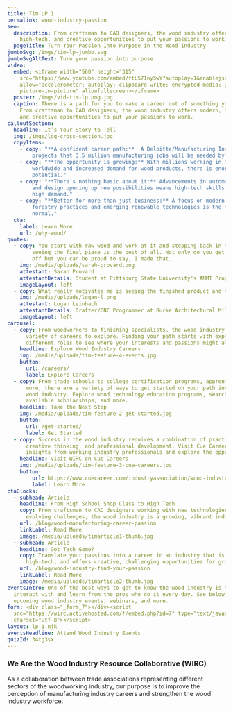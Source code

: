 ```yaml
---
title: Tim LP 1
permalink: wood-industry-passion
seo:
  description: From craftsman to CAD designers, the wood industry offers modern,
    high-tech, and creative opportunities to put your passions to work.
  pageTitle: Turn Your Passion Into Purpose in the Wood Industry
jumboSvg: /imgs/tim-lp-jumbo.svg
jumboSvgAltText: Turn your passion into purpose
video:
  embed: <iframe width="560" height="315"
    src="https://www.youtube.com/embed/ftLS7Iny5wY?autoplay=1&enablejsapi=1" frameborder="0"
    allow="accelerometer; autoplay; clipboard-write; encrypted-media; gyroscope;
    picture-in-picture" allowfullscreen></iframe>
  poster: /imgs/vid-tim-lp.png.jpg
  caption: There is a path for you to make a career out of something you love.
    From craftsman to CAD designers, the wood industry offers modern, high-tech,
    and creative opportunities to put your passions to work.
calloutSection:
  headline: It’s Your Story to Tell
  img: /imgs/log-cross-section.jpg
  copyItems:
    - copy: "**A confident career path:**  A Deloitte/Manufacturing Institute study
        projects that 3.5 million manufacturing jobs will be needed by 2025."
    - copy: "**The opportunity is growing:** With millions working in the industry
        worldwide and increased demand for wood products, there is enormous
        potential."
    - copy: "**There’s nothing basic about it:** Advancements in automation, robotics,
        and design opening up new possibilities means high-tech skills are in
        high demand."
    - copy: "**Better for more than just business:** A focus on modern, sustainable
        forestry practices and emerging renewable technologies is the new
        normal."
  cta:
    label: Learn More
    url: /why-wood/
quotes:
  - copy: You start with raw wood and work at it and stepping back in the end and
        seeing the final piece is the best of all. Not only do you get to show it
        off but you can be proud to say, I made that.
    img: /media/uploads/sarah-provard.png
    attestant: Sarah Provard
    attestantDetails: Student at Pittsburg State University's AMMT Program
    imageLayout: left
  - copy: What really motivates me is seeing the finished product and the joy on a customer’s face when they see it. Being a part of the process from the designing to the building to the installing of the finished product is such a good feeling.
    img: /media/uploads/logan-l.png
    attestant: Logan Leinbach
    attestantDetails: Drafter/CNC Programmer at Burke Architectural Millwork
    imageLayout: left
carousel:
  - copy: From woodworkers to finishing specialists, the wood industry offers a wide
      variety of careers to explore. Finding your path starts with exploring
      different roles to see where your interests and passions might align.
    headline: Explore Wood Industry Careers
    img: /media/uploads/tim-feature-4-events.jpg
    button:
      url: /careers/
      label: Explore Careers
  - copy: From trade schools to college certification programs, apprenticeships and
      more, there are a variety of ways to get started on your path into the
      wood industry. Explore wood technology education programs, search
      available scholarships, and more.
    headline: Take the Next Step
    img: /media/uploads/tim-feature-2-get-started.jpg
    button:
      url: /get-started/
      label: Get Started
  - copy: Success in the wood industry requires a combination of practical skill,
      creative thinking, and professional development. Visit Cue Careers to get
      insights from working industry professionals and explore the opportunity.
    headline: Visit WIRC on Cue Careers
    img: /media/uploads/tim-feature-3-cue-careers.jpg
    button:
        url: https://www.cuecareer.com/industryassociation/wood-industry/
        label: Learn More
ctaBlocks:
  - subhead: Article
    headline: From High School Shop Class to High Tech
    copy: From craftsman to CAD designers working with new technologies to solve
      evolving challenges, the wood industry is a growing, vibrant industry.
    url: /blog/wood-manufacturing-career-passion
    linkLabel: Read More
    image: /media/uploads/timarticle1-thumb.jpg
  - subhead: Article
    headline: Got Tech Game?
    copy: Translate your passions into a career in an industry that is modern,
      high-tech, and offers creative, challenging opportunities for growth.
    url: /blog/wood-industry-find-your-passion
    linkLabel: Read More
    image: /media/uploads/timarticle2-thumb.jpg
eventsIntro: One of the best ways to get to know the wood industry is to
  interact with and learn from the pros who do it every day. See below for
  upcoming wood industry events, webinars, and more.
form: <div class="_form_7"></div><script
  src="https://wirc.activehosted.com/f/embed.php?id=7" type="text/javascript"
  charset="utf-8"></script>
layout: lp-1.njk
eventsHeadline: Attend Wood Industry Events
quizId: 34tg3sx
---
```

### We Are the Wood Industry Resource Collaborative (WIRC)

As a collaboration between trade associations representing different sectors of
the woodworking industry, our purpose is to improve the perception of
manufacturing industry careers and strengthen the wood industry workforce.
